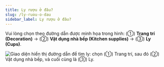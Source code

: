 ```yaml
---
title: Ly rượu ở đâu?
slug: /ly-ruou-o-dau
sidebar_label: Ly rượu ở đâu?
---
```


Vui lòng chọn theo đường dẫn được minh họa trong hình: (①) **Trang trí (Decoration)** → (②) **Vật dụng nhà bếp (Kitchen supplies)** → (③) **Ly (Cups)**.

![Giao diện hiển thị đường dẫn để tìm ly: chọn (①) Trang trí, sau đó (②) Vật dụng nhà bếp, và cuối cùng là (③) Ly.](https://storage.googleapis.com/jegavn_kb/images/3f4795a2-654a-4fc4-a4e9-eb6e780e7a92.png)